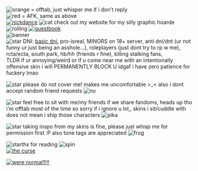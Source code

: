 <br>![orange](https://pixelsafari.neocities.org/favicon/nature/star/moon16.gif) = offtab, just whisper me if i don't reply
<br>![red](https://64.media.tumblr.com/5bb4b514631392d52b40b985b01cd343/daae8d5ea63d3327-97/s75x75_c1/ddf016fabba8424d54f62338ffc7d2f420992da1.gifv) = AFK, same as above
<br> <a href="https://tboydin.neocities.org/">![nickdance](https://64.media.tumblr.com/c1278b3696e1d5dc70f101afd235992f/19a8f7934d4ff7d4-9b/s100x200/8adb690007613ddecc6fa9971850890c9fa3537f.gifv)</a> ![cat](https://64.media.tumblr.com/6e8b1d175db52a0cf208287157c92c28/1b5672df535286b8-cd/s75x75_c1/50914a1b408463a0a449d2c0b52f74cfb0d62228.gifv) check out my website for my silly graphic hoarde  ![rolling](https://enchantments.carrd.co/assets/images/gallery19/b73cd2b3.gif?v=c1e97d5d) <a href="https://tboydin.123guestbook.com/">![guestbook](https://64.media.tumblr.com/1eeca03781c191eb40cc2e253895365b/3c57f20ea78610c0-b4/s250x400/c6037a756f0b0a7795c996fc966c050fead76233.gifv)</a> 
<br>
![banner](https://pixelsafari.neocities.org/dividers/more/cat4.png) 
<br>![star](https://gifcity.carrd.co/assets/images/gallery06/c1e3da3a.gif?v=ef10e8f3) DNI: <a href="https://dnicriteria.carrd.co">basic dni</a>, pro-isreal, MINORS on 18+ server, anti dni/dnt (ur not funny ur just being an asshole...), roleplayers (just dont try to rp w me), rcta/ecta, south park, hb/hh (friends r fine), killing stalking fans,
<br>TLDR if ur annoying/weird or if u come near me with an intentionally offensive skin i will PERMANENTLY BLOCK U idgaf i have zero patience for fuckery lmao

![star](https://gifcity.carrd.co/assets/images/gallery06/c1e3da3a.gif?v=ef10e8f3) please do not cover me! makes me uncomfortable >_< also i dont accept random friend requests ![no](https://i.imgur.com/kmjDHEn.gif)

![star](https://gifcity.carrd.co/assets/images/gallery06/c1e3da3a.gif?v=ef10e8f3) feel free to sit with me/my friends if we share fandoms, heads up tho i'm offtab most of the time so sorry if i ignore u lol,, skins i sit/cuddle with does not mean i ship those characters ![pika](https://64.media.tumblr.com/072f44525adec799aedfd20091215563/0d58f11cb289c71f-73/s75x75_c1/8e339e3ab0e35c1aaa3f6d67001eebf7de9ed2a4.gifv) 

![star](https://gifcity.carrd.co/assets/images/gallery06/c1e3da3a.gif?v=ef10e8f3) taking inspo from my skins is fine, please just whisp me for permission first :P also tone tags are appreciated ![frog](https://pixelsafari.neocities.org/favicon/animals/amphibian/frog.gif)


![star](https://gifcity.carrd.co/assets/images/gallery06/c1e3da3a.gif?v=ef10e8f3)thx for reading ![spin](https://gifcity.carrd.co/assets/images/gallery97/0b9023af.gif?v=ef10e8f3)
<br> <a href="https://www.youtube.com/watch?v=GUuflmvdhEc&ab_channel=xaqtwastaken"/>![the curse](https://64.media.tumblr.com/a45f54486f55cfcf7ed9a81d1f392624/bf7ac84fc7adc8b2-9a/s500x750/c061b7e63aa98d4995ef52428a7b11aeb9adb9cf.pnj)</a>

<a href="https://www.youtube.com/watch?v=CgofJGvznGs">![were normal1!!!](https://64.media.tumblr.com/216e10672c517d2cd487843feceb46f3/c7df493daeed0362-31/s640x960/7775171faddaed2d09c4511db4b5e0496ad71f56.jpg)</a>

